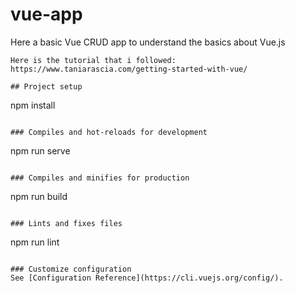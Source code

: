 # vue-app
Here a basic Vue CRUD app to understand the basics about Vue.js
```
Here is the tutorial that i followed:
https://www.taniarascia.com/getting-started-with-vue/

## Project setup
```
npm install
```

### Compiles and hot-reloads for development
```
npm run serve
```

### Compiles and minifies for production
```
npm run build
```

### Lints and fixes files
```
npm run lint
```

### Customize configuration
See [Configuration Reference](https://cli.vuejs.org/config/).
